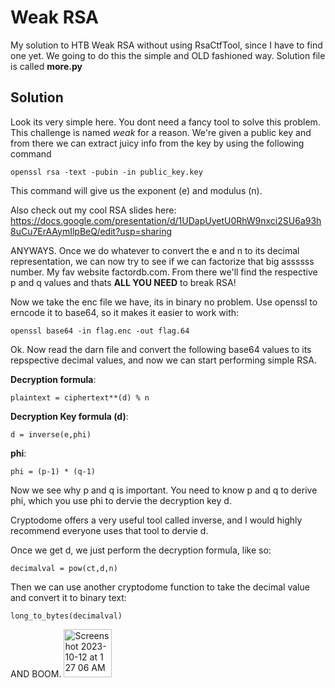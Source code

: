 # Weak RSA
My solution to HTB Weak RSA without using RsaCtfTool, since I have to find one yet. We going to do this the simple and OLD fashioned way. Solution file is called **more.py** 

## Solution 
Look its very simple here. You dont need a fancy tool to solve this problem. This challenge is named *weak* for a reason. We're given a public key and from there we can extract juicy info from the key by using the following command 
```
openssl rsa -text -pubin -in public_key.key 
```
This command will give us the exponent (e) and modulus (n). <br>

Also check out my cool RSA slides here: https://docs.google.com/presentation/d/1UDapUyetU0RhW9nxci2SU6a93h8uCu7ErAAymIlpBeQ/edit?usp=sharing <br>

ANYWAYS. Once we do whatever to convert the e and n to its decimal representation, we can now try to see if we can factorize that big assssss number. My fav website factordb.com. From there we'll find the respective p and q values and thats **ALL YOU NEED** to break RSA! 

Now we take the enc file we have, its in binary no problem. Use openssl to erncode it to base64, so it makes it easier to work with:
```
openssl base64 -in flag.enc -out flag.64
```

Ok. Now read the darn file and convert the following base64 values to its repspective decimal values, and now we can start performing simple RSA. 

**Decryption formula**:
```
plaintext = ciphertext**(d) % n
```
**Decryption Key formula (d)**:
```
d = inverse(e,phi)
```
**phi**:
```
phi = (p-1) * (q-1)
```
Now we see why p and q is important. You need to know p and q to derive phi, which you use phi to dervie the decryption key d.

Cryptodome offers a very useful tool called inverse, and I would highly recommend everyone uses that tool to dervie d. 

Once we get d, we just perform the decryption formula, like so: 
```
decimalval = pow(ct,d,n)
```
Then we can use another cryptodome function to take the decimal value and convert it to binary text:
```
long_to_bytes(decimalval)
```
AND BOOM. 
<img width="77" alt="Screenshot 2023-10-12 at 1 27 06 AM" src="https://github.com/katstews/Weak-RSA/assets/112781868/4d4efcd1-8e4d-44f0-b832-65f7a9ddab07">

